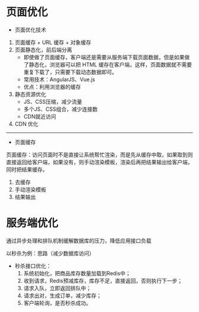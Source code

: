 # 页面优化

- 页面优化技术

1. 页面缓存 + URL 缓存 + 对象缓存
2. 页面静态化，前后端分离
   - 即使做了页面缓存，客户端还是需要从服务端下载页面数据，但是如果做了静态化，浏览器可以把 HTML 缓存在客户端，这样，页面数据就不需要重复下载了，只需要下载动态数据即可。
   - 常用技术：AngularJS、Vue.js
   - 优点：利用浏览器的缓存
3. 静态资源优化
   - JS、CSS压缩，减少流量
   - 多个JS、CSS组合，减少连接数
   - CDN就近访问
4. CDN 优化

---

- 页面缓存

页面缓存：访问页面时不是直接让系统帮忙渲染，而是先从缓存中取，如果取到则直接返回给客户端，如果没有，则手动渲染模板，渲染后再把结果输出给客户端，同时把结果缓存。

1. 去缓存
2. 手动渲染模板
3. 结果输出



# 服务端优化

通过异步处理和排队机制缓解数据库的压力，降低应用接口负载

以秒杀为例：思路（减少数据库访问）

- 秒杀接口优化：
  1. 系统初始化，把商品库存数量加载到Redis中；
  2. 收到请求，Redis预减库存，库存不足，直接返回，否则执行下一步；
  3. 请求入队，立即返回排队中；
  4. 请求出对，生成订单，减少库存；
  5. 客户端轮询，是否秒杀成功。

